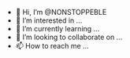 - 👋 Hi, I’m @NONSTOPPEBLE
- 👀 I’m interested in ...
- 🌱 I’m currently learning ...
- 💞️ I’m looking to collaborate on ...
- 📫 How to reach me ...

<!---
NONSTOPPEBLE/NONSTOPPEBLE is a ✨ special ✨ repository because its `README.md` (this file) appears on your GitHub profile.
You can click the Preview link to take a look at your changes.
--->
